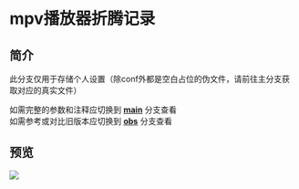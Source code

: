 # mpv播放器折腾记录

## 简介

此分支仅用于存储个人设置（除conf外都是空白占位的伪文件，请前往主分支获取对应的真实文件）

如需完整的参数和注释应切换到 [**main**](https://github.com/hooke007/mpv_PlayKit/tree/main) 分支查看  
如需参考或对比旧版本应切换到 [**obs**](https://github.com/hooke007/mpv_PlayKit/tree/obs) 分支查看

## 预览

![](Temp/mpv-lazy-lite.png)
